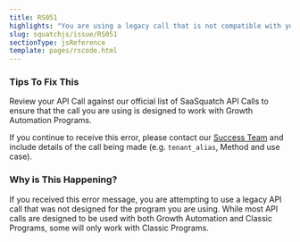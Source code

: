 ```yaml
---
title: RS051
highlights: "You are using a legacy call that is not compatible with your Growth Automation Program." 
slug: squatchjs/issue/RS051
sectionType: jsReference
template: pages/rscode.html
---
```


### Tips To Fix This

Review your API Call against our official list of SaaSquatch API Calls to ensure that the call you are using is designed to work with Growth Automation Programs.

If you continue to receive this error, please contact our [Success Team](mailto:success@referralsaasquatch.com) and include details of the call being made (e.g. `tenant_alias`, Method and use case).

### Why is This Happening?

If you received this error message, you are attempting to use a legacy API call that was not designed for the program you are using. While most API calls are designed to be used with both Growth Automation and Classic Programs, some will only work with Classic Programs.
